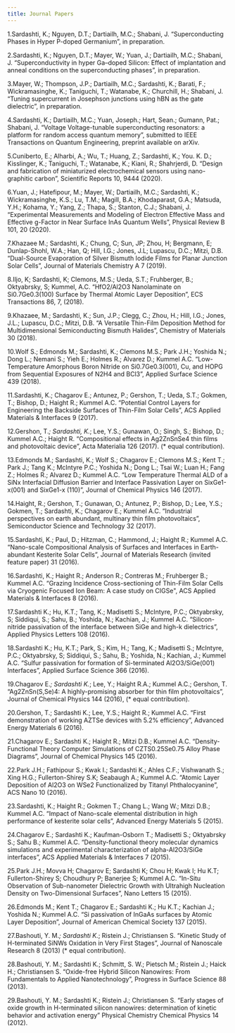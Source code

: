 ```yaml
---
title: Journal Papers
---
```


1.Sardashti, K.; Nguyen, D.T.; Dartiailh, M.C.; Shabani, J. “Superconducting Phases in Hyper P-doped Germanium”, in preparation.

2.Sardashti, K.; Nguyen, D.T.; Mayer, W.; Yuan, J.; Dartiailh, M.C.; Shabani, J. “Superconductivity in hyper Ga–doped Silicon: Effect of implantation and anneal conditions on the superconducting phases”, in preparation.

3.Mayer, W.; Thompson, J.P.; Dartiailh, M.C.; Sardashti, K.; Barati, F.; Wickramasinghe, K.; Taniguchi, T.; Watanabe, K.; Churchill, H.; Shabani, J.  “Tuning supercurrent in Josephson junctions using hBN as the gate dielectric”, in preparation.

4.Sardashti, K.; Dartiailh, M.C.; Yuan, Joseph.; Hart, Sean.; Gumann, Pat.; Shabani, J. “Voltage Voltage-tunable superconducting resonators: a platform for random access quantum memory”, submitted to IEEE Transactions on Quantum Engineering, preprint available on arXiv.

5.Cuniberto, E.; Alharbi, A.; Wu, T.; Huang, Z.; Sardashti, K.; You. K. D.; Kisslinger, K.; Taniguchi, T.; Watanabe, K.; Kiani, R.; Shahrjerdi, D. “Design and fabrication of miniaturized electrochemical sensors using nano-graphitic carbon”, Scientific Reports 10, 9444 (2020).

6.Yuan, J.; Hatefipour, M.; Mayer, W.; Dartiailh, M.C.; Sardashti, K.; Wickramasinghe, K.S.; Lu, T.M.; Magill, B.A.; Khodaparast, G.A.; Matsuda, Y.H.; Kohama, Y.; Yang, Z.; Thapa, S.; Stanton, C.J.; Shabani, J. “Experimental Measurements and Modeling of Electron Effective Mass and Effective g-Factor in Near Surface InAs Quantum Wells”, Physical Review B 101, 20 (2020).

7.Khazaee M.; Sardashti, K.; Chung, C; Sun, JP; Zhou, H; Bergmann, E; Dunlap-Shohl, W.A.; Han, Q; Hill, I.G.; Jones, J.L; Lupascu, D.C.; Mitzi, D.B. “Dual-Source Evaporation of Silver Bismuth Iodide Films for Planar Junction Solar Cells”, Journal of Materials Chemistry A 7 (2019).

8.Iljo, K; Sardashti, K; Clemons, M.S.; Ueda, S.T.; Fruhberger, B.; Oktyabrsky, S; Kummel, A.C. “HfO2/Al2O3 Nanolaminate on Si0.7Ge0.3(100) Surface by Thermal Atomic Layer Deposition”, ECS Transactions 86, 7, (2018).

9.Khazaee, M.; Sardashti, K.; Sun, J.P.; Clegg, C.; Zhou, H.; Hill, I.G.; Jones, J.L.; Lupascu, D.C.; Mitzi, D.B. “A Versatile Thin-Film Deposition Method for Multidimensional Semiconducting Bismuth Halides”, Chemistry of Materials 30 (2018).

10.Wolf S.; Edmonds M.; Sardashti, K.; Clemons M.S.; Park J.H.; Yoshida N.; Dong L.; Nemani S.; Yieh E.; Holmes R.; Alvarez D.; Kummel A.C. “Low-Temperature Amorphous Boron Nitride on Si0.7Ge0.3(001), Cu, and HOPG from Sequential Exposures of N2H4 and BCl3”, Applied Surface Science 439 (2018).

11.Sardashti, K.; Chagarov E.; Antunez, P.; Gershon, T.; Ueda, S.T.; Gokmen, T.; Bishop, D.; Haight R.; Kummel A.C. “Potential Control Layers for Engineering the Backside Surfaces of Thin-Film Solar Cells”, ACS Applied Materials & Interfaces 9 (2017).

12.Gershon, T.*; Sardashti, K.*; Lee, Y.S.; Gunawan, O.; Singh, S.; Bishop, D.; Kummel A.C.; Haight R. “Compositional effects in Ag2ZnSnSe4 thin films and photovoltaic device”, Acta Materialia 126 (2017). (* equal contribution).

13.Edmonds M.; Sardashti, K.; Wolf S.; Chagarov E.; Clemons M.S.; Kent T.; Park J.; Tang K.; McIntyre P.C.; Yoshida N.; Dong L.; Tsai W.; Luan H.; Fang Z.; Holmes R.; Alvarez D.; Kummel A.C. “Low Temperature Thermal ALD of a SiNx Interfacial Diffusion Barrier and Interface Passivation Layer on SixGe1-x(001) and SixGe1-x (110)”, Journal of Chemical Physics 146 (2017).

14.Haight, R.; Gershon, T.; Gunawan, O.; Antunez, P.; Bishop, D.; Lee, Y.S.; Gokmen, T.; Sardashti, K.; Chagarov E.; Kummel A.C. “Industrial perspectives on earth abundant, multinary thin film photovoltaics”, Semiconductor Science and Technology 32 (2017).

15.Sardashti, K.; Paul, D.; Hitzman, C.; Hammond, J.; Haight R.; Kummel A.C. “Nano-scale Compositional Analysis of Surfaces and Interfaces in Earth-abundant Kesterite Solar Cells”, Journal of Materials Research (invited feature paper) 31 (2016).

16.Sardashti, K.; Haight R.; Anderson R.; Contreras M.; Fruhberger B.; Kummel A.C. “Grazing Incidence Cross-sectioning of Thin-Film Solar Cells via Cryogenic Focused Ion Beam: A case study on CIGSe", ACS Applied Materials & Interfaces 8 (2016).

17.Sardashti K.; Hu, K.T.; Tang, K.; Madisetti S.; McIntyre, P.C.; Oktyabrsky, S; Siddiqui, S.; Sahu, B.; Yoshida, N.; Kachian, J.; Kummel A.C. “Silicon-nitride passivation of the interface between SiGe and high-k dielectrics”, Applied Physics Letters 108 (2016).

18.Sardashti K.; Hu, K.T.; Park, S.; Kim, H.; Tang, K.; Madisetti S.; McIntyre, P.C.; Oktyabrsky, S; Siddiqui, S.; Sahu, B.; Yoshida, N.; Kachian, J.; Kummel A.C. “Sulfur passivation for formation of Si-terminated Al2O3/SiGe(001) Interfaces”, Applied Surface Science 366 (2016).

19.Chagarov E.*; Sardashti K.*; Lee, Y.; Haight R.A.; Kummel A.C.; Gershon, T. “Ag2ZnSn(S,Se)4: A highly-promising absorber for thin film photovoltaics”, Journal of Chemical Physics 144 (2016), (* equal contribution).

20.Gershon, T.; Sardashti K.; Lee, Y.S.; Haight R.; Kummel A.C. “First demonstration of working AZTSe devices with 5.2% efficiency”, Advanced Energy Materials 6 (2016).

21.Chagarov E.; Sardashti K.; Haight R.; Mitzi D.B.; Kummel A.C. “Density-Functional Theory Computer Simulations of CZTS0.25Se0.75 Alloy Phase Diagrams”, Journal of Chemical Physics 145 (2016).

22.Park J.H.; Fathipour S.; Kwak I.; Sardashti K.; Ahles C.F.; Vishwanath S.; Xing H.G.; Fullerton-Shirey S.K; Seabaugh A.; Kummel A.C. “Atomic Layer Deposition of Al2O3 on WSe2 Functionalized by Titanyl Phthalocyanine”, ACS Nano 10 (2016).

23.Sardashti, K.; Haight R.; Gokmen T.; Chang L.; Wang W.; Mitzi D.B.; Kummel A.C. “Impact of Nano-scale elemental distribution in high performance of kesterite solar cells”, Advanced Energy Materials 5 (2015).

24.Chagarov E.; Sardashti K.; Kaufman-Osborn T.; Madisetti S.; Oktyabrsky S.; Sahu B.; Kummel A.C. “Density-functional theory molecular dynamics simulations and experimental characterization of alpha-Al2O3/SiGe interfaces”, ACS Applied Materials & Interfaces 7 (2015).

25.Park J.H.; Movva H; Chagarov E; Sardashti K; Chou H; Kwak I; Hu K.T; Fullerton-Shirey S; Choudhury P; Banerjee S; Kummel A.C. “In-Situ Observation of Sub-nanometer Dielectric Growth with Ultrahigh Nucleation Density on Two-Dimensional Surfaces”, Nano Letters 15 (2015).

26.Edmonds M.; Kent T.; Chagarov E.; Sardashti K.; Hu K.T.; Kachian J.; Yoshida N.; Kummel A.C. “Si passivation of InGaAs surfaces by Atomic Layer Deposition”, Journal of American Chemical Society 137 (2015).

27.Bashouti, Y. M.*; Sardashti K.*; Ristein J.; Christiansen S. “Kinetic Study of H-terminated SiNWs Oxidation in Very First Stages”, Journal of Nanoscale Research 8 (2013) (* equal contribution).

28.Bashouti, Y. M.; Sardashti K.; Schmitt, S. W.; Pietsch M.; Ristein J.; Haick H.; Christiansen S. “Oxide-free Hybrid Silicon Nanowires: From Fundamentals to Applied Nanotechnology”, Progress in Surface Science 88 (2013).

29.Bashouti, Y. M.; Sardashti K.; Ristein J.; Christiansen S. “Early stages of oxide growth in H-terminated silicon nanowires: determination of kinetic behavior and activation energy” Physical Chemistry Chemical Physics 14 (2012).

